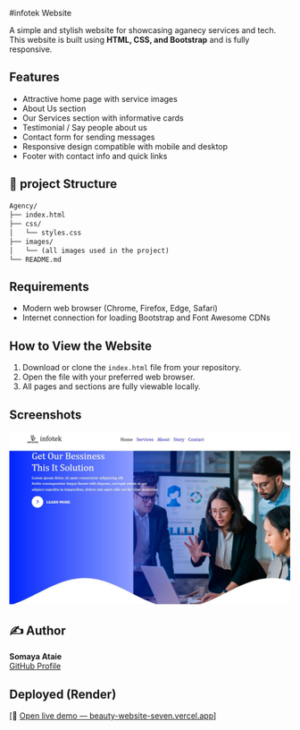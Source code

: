 #infotek Website

A simple and stylish website for showcasing aganecy services and tech. This website is built using **HTML, CSS, and Bootstrap** and is fully responsive.

## Features
- Attractive home page with service images
- About Us section
- Our Services section with informative cards
- Testimonial / Say people about us
- Contact form for sending messages
- Responsive design compatible with mobile and desktop
- Footer with contact info and quick links


## 🧪 project Structure

```
Agency/
├── index.html
├── css/
│   └── styles.css
├── images/
│   └── (all images used in the project)
└── README.md
```
## Requirements
- Modern web browser (Chrome, Firefox, Edge, Safari)
- Internet connection for loading Bootstrap and Font Awesome CDNs

## How to View the Website
1. Download or clone the `index.html` file from your repository.
2. Open the file with your preferred web browser.
3. All pages and sections are fully viewable locally.

## Screenshots
![Landing Page Desktop](images/screenshot.jpg)

## ✍️ Author

**Somaya Ataie**  
[GitHub Profile](https://github.com/somayaataee)



##  Deployed (Render)

[🔗 [Open live demo — beauty-website-seven.vercel.app](https://beauty-website-seven.vercel.app/)]






